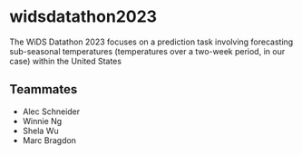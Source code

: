 # widsdatathon2023
The WiDS Datathon 2023 focuses on a prediction task involving forecasting sub-seasonal temperatures (temperatures over a two-week period, in our case) within the United States

## Teammates
- Alec Schneider
- Winnie Ng
- Shela Wu
- Marc Bragdon
